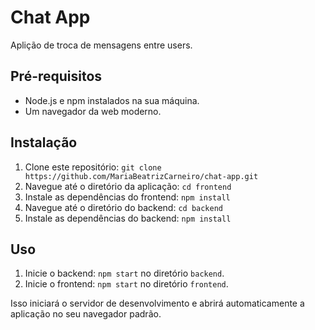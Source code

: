# Chat App

Aplição de troca de mensagens entre users.

## Pré-requisitos

- Node.js e npm instalados na sua máquina.
- Um navegador da web moderno.

## Instalação

1. Clone este repositório: `git clone https://github.com/MariaBeatrizCarneiro/chat-app.git`
2. Navegue até o diretório da aplicação: `cd frontend`
3. Instale as dependências do frontend: `npm install`
4. Navegue até o diretório do backend: `cd backend`
5. Instale as dependências do backend: `npm install`

## Uso

1. Inicie o backend: `npm start` no diretório `backend`. 
2. Inicie o frontend: `npm start` no diretório `frontend`.

Isso iniciará o servidor de desenvolvimento e abrirá automaticamente a aplicação no seu navegador padrão.
